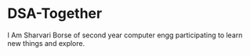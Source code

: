 # DSA-Together
I Am Sharvari Borse of second year computer engg
participating to learn new things and explore.
